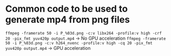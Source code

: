 # Common code to be used to generate mp4 from png files
`ffmpeg -framerate 50 -i P_%03d.png -c:v libx264 -profile:v high -crf 20 -pix_fmt yuv420p output.mp4` -> No GPU acceleration
`ffmpeg -framerate 50 -i P_%03d.png -c:v h264_nvenc -profile:v high -cq 20 -pix_fmt yuv420p output.mp4` -> GPU acceleration
